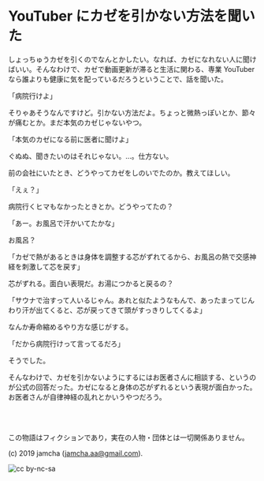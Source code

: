 

# YouTuber にカゼを引かない方法を聞いた

しょっちゅうカゼを引くのでなんとかしたい。なれば、カゼになれない人に聞けばいい。そんなわけで、カゼで動画更新が滞ると生活に関わる、専業 YouTuber なら誰よりも健康に気を配っているだろうということで、話を聞いた。

「病院行けよ」

そりゃあそうなんですけど。引かない方法だよ。ちょっと微熱っぽいとか、節々が痛むとか。まだ本気のカゼじゃないやつ。

「本気のカゼになる前に医者に聞けよ」

ぐぬぬ、聞きたいのはそれじゃない。…。仕方ない。

前の会社にいたとき、どうやってカゼをしのいでたのか。教えてほしい。

「えぇ？」

病院行くヒマもなかったときとか。どうやってたの？

「あー。お風呂で汗かいてたかな」

お風呂？

「カゼで熱があるときは身体を調整する芯がずれてるから、お風呂の熱で交感神経を刺激して芯を戻す」

芯がずれる。面白い表現だ。お湯につかると戻るの？

「サウナで治すって人いるじゃん。あれと似たようなもんで、あったまってじんわり汗が出てくると、芯が戻ってきて頭がすっきりしてくるよ」

なんか寿命縮めるやり方な感じがする。

「だから病院行けって言ってるだろ」

そうでした。

そんなわけで、カゼを引かないようにするにはお医者さんに相談する、というのが公式の回答だった。カゼになると身体の芯がずれるという表現が面白かった。お医者さんが自律神経の乱れとかいうやつだろう。

<br>  
<br>  

この物語はフィクションであり，実在の人物・団体とは一切関係ありません。  

(c) 2019 jamcha (jamcha.aa@gmail.com).  

![cc by-nc-sa](https://i.creativecommons.org/l/by-nc-sa/4.0/88x31.png)  

